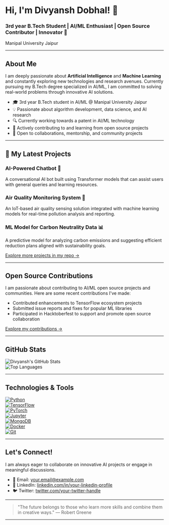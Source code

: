# Hi, I'm Divyansh Dobhal! 👋

### 3rd year B.Tech Student | AI/ML Enthusiast | Open Source Contributor | Innovator 🚀  
Manipal University Jaipur

---

## About Me
I am deeply passionate about **Artificial Intelligence** and **Machine Learning** and constantly exploring new technologies and research avenues. Currently pursuing my B.Tech degree specialized in AI/ML, I am committed to solving real-world problems through innovative AI solutions. 

- 🎓 3rd year B.Tech student in AI/ML @ Manipal University Jaipur  
- 💡 Passionate about algorithm development, data science, and AI research  
- 🔍 Currently working towards a patent in AI/ML technology  
- 🌱 Actively contributing to and learning from open source projects  
- 🤝 Open to collaborations, mentorship, and community projects

---

## 🚀 My Latest Projects

### AI-Powered Chatbot 🤖
A conversational AI bot built using Transformer models that can assist users with general queries and learning resources.

### Air Quality Monitoring System 🌿
An IoT-based air quality sensing solution integrated with machine learning models for real-time pollution analysis and reporting.

### ML Model for Carbon Neutrality Data 📊  
A predictive model for analyzing carbon emissions and suggesting efficient reduction plans aligned with sustainability goals.

[Explore more projects in my repo →](https://github.com/your_github_username?tab=repositories)

---

## Open Source Contributions 
I am passionate about contributing to AI/ML open source projects and communities. Here are some recent contributions I've made:

- Contributed enhancements to TensorFlow ecosystem projects  
- Submitted issue reports and fixes for popular ML libraries  
- Participated in Hacktoberfest to support and promote open source collaboration  

[Explore my contributions →](https://github.com/your_github_username?tab=overview&from=2025-01-01&to=2025-12-31)

---

## GitHub Stats  

![Divyansh's GitHub Stats](https://github-readme-stats.vercel.app/api?username=your_github_username&show_icons=true&theme=vue-dark&count_private=true)  
![Top Languages](https://github-readme-stats.vercel.app/api/top-langs/?username=your_github_username&langs_count=8&theme=vue-dark)

---

## Technologies & Tools  
[![Python](https://img.shields.io/badge/-Python-3776AB?style=flat-square&logo=python&logoColor=white)](https://python.org)  
[![TensorFlow](https://img.shields.io/badge/-TensorFlow-FF6F00?style=flat-square&logo=tensorflow&logoColor=white)](https://tensorflow.org)  
[![PyTorch](https://img.shields.io/badge/-PyTorch-EE4C2C?style=flat-square&logo=pytorch&logoColor=white)](https://pytorch.org)  
[![Jupyter](https://img.shields.io/badge/-Jupyter-F37626?style=flat-square&logo=jupyter&logoColor=white)](https://jupyter.org)  
[![MongoDB](https://img.shields.io/badge/-MongoDB-47A248?style=flat-square&logo=mongodb&logoColor=white)](https://mongodb.com)  
[![Docker](https://img.shields.io/badge/-Docker-2496ED?style=flat-square&logo=docker&logoColor=white)](https://docker.com)  
[![Git](https://img.shields.io/badge/-Git-F05032?style=flat-square&logo=git&logoColor=white)](https://git-scm.com)

---

## Let's Connect!  
I am always eager to collaborate on innovative AI projects or engage in meaningful discussions.

- 📨 Email: your.email@example.com  
- 🔗 LinkedIn: [linkedin.com/in/your-linkedin-profile](https://linkedin.com/in/your-linkedin-profile)  
- 🐦 Twitter: [twitter.com/your-twitter-handle](https://twitter.com/your-twitter-handle)  

---

> "The future belongs to those who learn more skills and combine them in creative ways." — Robert Greene

---

<!--
Tips:  
- Replace placeholders (your_github_username, email, LinkedIn, Twitter) with your actual info.
- Add or remove project highlights based on your priorities.
- Use dynamic stats widgets to showcase real-time GitHub data.
- Optional: Add GIFs, animations, and other visuals to make it more lively.
-->
